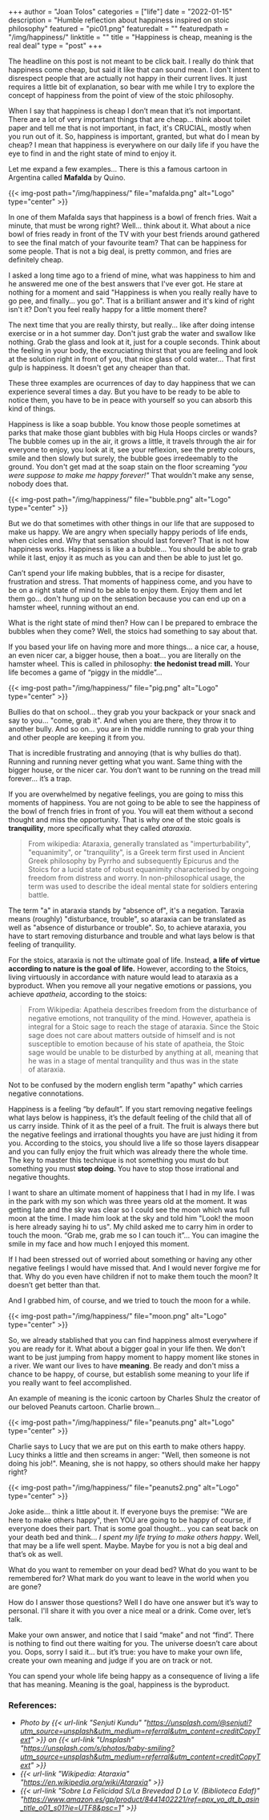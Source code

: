 +++
author = "Joan Tolos"
categories = ["life"]
date = "2022-01-15"
description = "Humble reflection about happiness inspired on stoic philosophy"
featured = "pic01.png"
featuredalt = ""
featuredpath = "/img/happiness/"
linktitle = ""
title = "Happiness is cheap, meaning is the real deal"
type = "post"
+++

The headline on this post is not meant to be click bait. I really do think that happiness come cheap, but said it like that can sound mean. I don't intent to disrespect people that are actually not happy in their current lives. It just requires a little bit of explanation, so bear with me while I try to explore the concept of happiness from the point of view of the stoic philosophy.

When I say that happiness is cheap I don’t mean that it’s not important. There are a lot of very important things that are cheap... think about toilet paper and tell me that is not important, in fact, it's CRUCIAL, mostly when you run out of it.
So, happiness is important, granted, but what do I mean by cheap? I mean that happiness is everywhere on our daily life if you have the eye to find in and the right state of mind to enjoy it.

Let me expand a few examples... There is this a famous cartoon in Argentina called **Mafalda** by Quino.

{{< img-post path="/img/happiness/" file="mafalda.png" alt="Logo" type="center" >}}

In one of them Mafalda says that happiness is a bowl of french fries. Wait a minute, that must be wrong right? Well... think about it. What about a nice bowl of fries ready in front of the TV with your best friends around gathered to see the final match of your favourite team? That can be happiness for some people. That is not a big deal, is pretty common, and fries are definitely cheap.

I asked a long time ago to a friend of mine, what was happiness to him and he answered me one of the best answers that I've ever got. He stare at nothing for a moment and said "Happiness is when you really really have to go pee, and finally... you go". That is a brilliant answer and it's kind of right isn't it? Don't you feel really happy for a little moment there?

The next time that you are really thirsty, but really... like after doing intense exercise or in a hot summer day. Don't just grab the water and swallow like nothing. Grab the glass and look at it, just for a couple seconds. Think about the feeling in your body, the excruciating thirst that you are feeling and look at the solution right in front of you, that nice glass of cold water... That first gulp is happiness. It doesn't get any cheaper than that.

These three examples are ocurrences of day to day happiness that we can experience several times a day. But you have to be ready to be able to notice them, you have to be in peace with yourself so you can absorb this kind of things.

Happiness is like a soap bubble. You know those people sometimes at parks that make those giant bubbles with big Hula Hoops circles or wands? The bubble comes up in the air, it grows a little, it travels through the air for everyone to enjoy, you look at it, see your reflexion, see the pretty colours, smile and then slowly but surely, the bubble goes irredeemably to the ground. You don't get mad at the soap stain on the floor screaming _"you were suppose to make me happy forever!"_ That wouldn't make any sense, nobody does that.

{{< img-post path="/img/happiness/" file="bubble.png" alt="Logo" type="center" >}}

But we do that sometimes with other things in our life that are supposed to make us happy. We are angry when specially happy periods of life ends, when cicles end. Why that sensation should last forever? That is not how happiness works. Happiness is like a a bubble... You should be able to grab while it last, enjoy it as much as you can and then be able to just let go.

Can’t spend your life making bubbles, that is a recipe for disaster, frustration and stress. That moments of happiness come, and you have to be on a right state of mind to be able to enjoy them. Enjoy them and let them go... don't hung up on the sensation because you can end up on a hamster wheel, running without an end.

What is the right state of mind then? How can I be prepared to embrace the bubbles when they come? Well, the stoics had something to say about that.

If you based your life on having more and more things... a nice car, a house, an even nicer car, a bigger house, then a boat… you are literally on the hamster wheel. This is called in philosophy: **the hedonist tread mill.** Your life becomes a game of “piggy in the middle”...

{{< img-post path="/img/happiness/" file="pig.png" alt="Logo" type="center" >}}

Bullies do that on school... they grab you your backpack or your snack and say to you... "come, grab it". And when you are there, they throw it to another bully. And so on... you are in the middle running to grab your thing and other people are keeping it from you.

That is incredible frustrating and annoying (that is why bullies do that). Running and running never getting what you want. Same thing with the bigger house, or the nicer car. You don’t want to be running on the tread mill forever... it’s a trap.

If you are overwhelmed by negative feelings, you are going to miss this moments of happiness. You are not going to be able to see the happiness of the bowl of french fries in front of you. You will eat them without a second thought and miss the opportunity. That is why one of the stoic goals is **tranquility**, more specifically what they called _ataraxia_.

> From wikipedia: Ataraxia, generally translated as "imperturbability", "equanimity", or "tranquility", is a Greek term first used in Ancient Greek philosophy by Pyrrho and subsequently Epicurus and the Stoics for a lucid state of robust equanimity characterised by ongoing freedom from distress and worry. In non-philosophical usage, the term was used to describe the ideal mental state for soldiers entering battle.

The term "a" in ataraxia stands by "absence of", it's a negation. Taraxia means (roughly) "disturbance, trouble", so ataraxia can be translated as well as "absence of disturbance or trouble". So, to achieve ataraxia, you have to start removing disturbance and trouble and what lays below is that feeling of tranquility.

For the stoics, ataraxia is not the ultimate goal of life. Instead, **a life of virtue according to nature is the goal of life.** However, according to the Stoics, living virtuously in accordance with nature would lead to ataraxia as a byproduct. When you remove all your negative emotions or passions, you achieve _apatheia_, according to the stoics:

> From Wikipedia: Apatheia describes freedom from the disturbance of negative emotions, not tranquility of the mind. However, apatheia is integral for a Stoic sage to reach the stage of ataraxia. Since the Stoic sage does not care about matters outside of himself and is not susceptible to emotion because of his state of apatheia, the Stoic sage would be unable to be disturbed by anything at all, meaning that he was in a stage of mental tranquility and thus was in the state of ataraxia.

Not to be confused by the modern english term "apathy" which carries negative connotations.

Happiness is a feeling “by default”. If you start removing negative feelings what lays below is happiness, it’s the default feeling of the child that all of us carry inside. Think of it as the peel of a fruit. The fruit is always there but the negative feelings and irrational thoughts you have are just hiding it from you. According to the stoics, you should live a life so those layers disappear and you can fully enjoy the fruit which was already there the whole time. The key to master this technique is not something you must do but something you must **stop doing.** You have to stop those irrational and negative thoughts.

I want to share an ultimate moment of happiness that I had in my life. I was in the park with my son which was three years old at the moment. It was getting late and the sky was clear so I could see the moon which was full moon at the time. I made him look at the sky and told him "Look! the moon is here already saying hi to us". My child asked me to carry him in order to touch the moon. “Grab me, grab me so I can touch it”... You can imagine the smile in my face and how much I enjoyed this moment.

If I had been stressed out of worried about something or having any other negative feelings I would have missed that. And I would never forgive me for that. Why do you even have children if not to make them touch the moon? It doesn’t get better than that.

And I grabbed him, of course, and we tried to touch the moon for a while.

{{< img-post path="/img/happiness/" file="moon.png" alt="Logo" type="center" >}}

So, we already stablished that you can find happiness almost everywhere if you are ready for it. What about a bigger goal in your life then. We don't want to be just jumping from happy moment to happy moment like stones in a river. We want our lives to have **meaning**. Be ready and don't miss a chance to be happy, of course, but establish some meaning to your life if you really want to feel accomplished.

An example of meaning is the iconic cartoon by Charles Shulz the creator of our beloved Peanuts cartoon. Charlie brown...

{{< img-post path="/img/happiness/" file="peanuts.png" alt="Logo" type="center" >}}

Charlie says to Lucy that we are put on this earth to make others happy. Lucy thinks a little and then screams in anger: "Well, then someone is not doing his job!". Meaning, she is not happy, so others should make her happy right?

{{< img-post path="/img/happiness/" file="peanuts2.png" alt="Logo" type="center" >}}

Joke aside... think a little about it. If everyone buys the premise: "We are here to make others happy", then YOU are going to be happy of course, if everyone does their part. That is some goal thought... you can seat back on your death bed and think... _I spent my life trying to make others happy_. Well, that may be a life well spent. Maybe. Maybe for you is not a big deal and that’s ok as well.

What do you want to remember on your dead bed? What do you want to be remembered for? What mark do you want to leave in the world when you are gone?

How do I answer those questions? Well I do have one answer but it’s way to personal. I'll share it with you over a nice meal or a drink. Come over, let’s talk.

Make your own answer, and notice that I said “make” and not “find”. There is nothing to find out there waiting for you. The universe doesn’t care about you. Oops, sorry I said it... but it’s true: you have to make your own life, create your own meaning and judge if you are on track or not.

You can spend your whole life being happy as a consequence of living a life that has meaning. Meaning is the goal, happiness is the byproduct.

### References:

* _Photo by {{< url-link "Senjuti Kundu" "https://unsplash.com/@senjuti?utm_source=unsplash&utm_medium=referral&utm_content=creditCopyText" >}} on {{< url-link "Unsplash" "https://unsplash.com/s/photos/baby-smiling?utm_source=unsplash&utm_medium=referral&utm_content=creditCopyText" >}}_
* _{{< url-link "Wikipedia: Ataraxia" "https://en.wikipedia.org/wiki/Ataraxia" >}}_
* _{{< url-link "Sobre La Felicidad S/La Brevedad D La V. (Biblioteca Edaf)" "https://www.amazon.es/gp/product/8441402221/ref=ppx_yo_dt_b_asin_title_o01_s01?ie=UTF8&psc=1" >}}_
